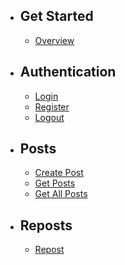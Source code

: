 -   ## Get Started
    -   [Overview](/{{route}}/{{version}}/overview)
-   ## Authentication
    -   [Login](/{{route}}/{{version}}/login)
    -   [Register](/{{route}}/{{version}}/register)
    -   [Logout](/{{route}}/{{version}}/logout)
-   ## Posts
    -   [Create Post](/{{route}}/{{version}}/create-post)
    -   [Get Posts](/{{route}}/{{version}}/get-post)
    -   [Get All Posts](/{{route}}/{{version}}/get-all-posts)
-   ## Reposts
    -   [Repost](/{{route}}/{{version}}/repost)
